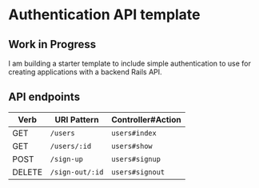 # Authentication API template

## Work in Progress

I am building a starter template to include simple authentication to use for creating applications with a backend Rails API.

## API endpoints

| Verb   | URI Pattern            | Controller#Action |
|--------|------------------------|------------------ |
| GET    | `/users`               | `users#index`     |
| GET    | `/users/:id`           | `users#show`      |
| POST   | `/sign-up`             | `users#signup`    | 
| DELETE | `/sign-out/:id`        | `users#signout`   |
